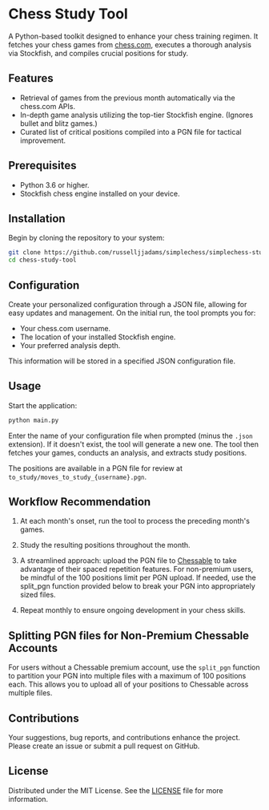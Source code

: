 # Chess Study Tool

A Python-based toolkit designed to enhance your chess training regimen. It fetches your chess games from [chess.com](https://www.chess.com), executes a thorough analysis via Stockfish, and compiles crucial positions for study.

## Features

- Retrieval of games from the previous month automatically via the chess.com APIs.
- In-depth game analysis utilizing the top-tier Stockfish engine. (Ignores bullet and blitz games.)
- Curated list of critical positions compiled into a PGN file for tactical improvement.

## Prerequisites

- Python 3.6 or higher.
- Stockfish chess engine installed on your device.

## Installation

Begin by cloning the repository to your system:

```bash
git clone https://github.com/russelljjadams/simplechess/simplechess-study-tool.git
cd chess-study-tool
```

## Configuration

Create your personalized configuration through a JSON file, allowing for easy updates and management. On the initial run, the tool prompts you for:

- Your chess.com username.
- The location of your installed Stockfish engine.
- Your preferred analysis depth.

This information will be stored in a specified JSON configuration file.

## Usage

Start the application:

```bash
python main.py
```

Enter the name of your configuration file when prompted (minus the `.json` extension). If it doesn't exist, the tool will generate a new one. The tool then fetches your games, conducts an analysis, and extracts study positions.

The positions are available in a PGN file for review at `to_study/moves_to_study_{username}.pgn`.

## Workflow Recommendation

1. At each month's onset, run the tool to process the preceding month's games.
2. Study the resulting positions throughout the month.
3. A streamlined approach: upload the PGN file to [Chessable](https://www.chessable.com) to take advantage of their spaced repetition features. For non-premium users, be mindful of the 100 positions limit per PGN upload. If needed, use the split_pgn function provided below to break your PGN into appropriately sized files.

4. Repeat monthly to ensure ongoing development in your chess skills.

## Splitting PGN files for Non-Premium Chessable Accounts

For users without a Chessable premium account, use the `split_pgn` function to partition your PGN into multiple files with a maximum of 100 positions each. This allows you to upload all of your positions to Chessable across multiple files.

## Contributions

Your suggestions, bug reports, and contributions enhance the project. Please create an issue or submit a pull request on GitHub.

## License

Distributed under the MIT License. See the [LICENSE](LICENSE) file for more information.